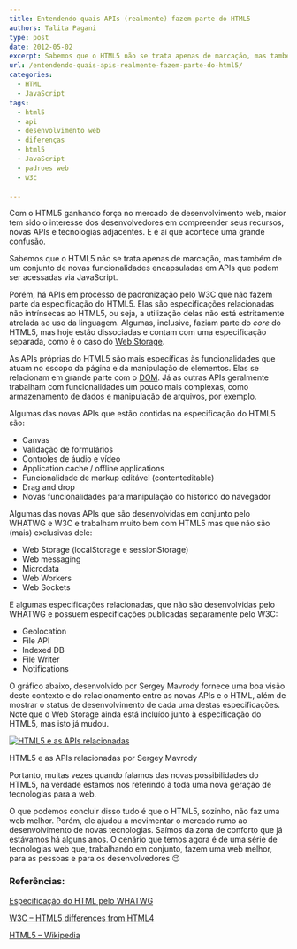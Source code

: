 ```yaml
---
title: Entendendo quais APIs (realmente) fazem parte do HTML5
authors: Talita Pagani
type: post
date: 2012-05-02
excerpt: Sabemos que o HTML5 não se trata apenas de marcação, mas também de um conjunto de novas funcionalidades encapsuladas em APIs que podem ser acessadas via JavaScript. Porém, algumas destas APIs não fazem parte do núcleo do HTML5.
url: /entendendo-quais-apis-realmente-fazem-parte-do-html5/
categories:
  - HTML
  - JavaScript
tags:
  - html5
  - api
  - desenvolvimento web
  - diferenças
  - html5
  - JavaScript
  - padroes web
  - w3c

---
```

Com o HTML5 ganhando força no mercado de desenvolvimento web, maior tem sido o interesse dos desenvolvedores em compreender seus recursos, novas APIs e tecnologias adjacentes. E é aí que acontece uma grande confusão.

Sabemos que o HTML5 não se trata apenas de marcação, mas também de um conjunto de novas funcionalidades encapsuladas em APIs que podem ser acessadas via JavaScript.

Porém, há APIs em processo de padronização pelo W3C que não fazem parte da especificação do HTML5. Elas são especificações relacionadas não intrínsecas ao HTML5, ou seja, a utilização delas não está estritamente atrelada ao uso da linguagem. Algumas, inclusive, faziam parte do _core_ do HTML5, mas hoje estão dissociadas e contam com uma especificação separada, como é o caso do [Web Storage][1].

As APIs próprias do HTML5 são mais específicas às funcionalidades que atuam no escopo da página e da manipulação de elementos. Elas se relacionam em grande parte com o [DOM][2]. Já as outras APIs geralmente trabalham com funcionalidades um pouco mais complexas, como armazenamento de dados e manipulação de arquivos, por exemplo.

Algumas das novas APIs que estão contidas na especificação do HTML5 são:

  * Canvas
  * Validação de formulários
  * Controles de áudio e vídeo
  * Application cache / offline applications
  * Funcionalidade de markup editável (contenteditable)
  * Drag and drop
  * Novas funcionalidades para manipulação do histórico do navegador

Algumas das novas APIs que são desenvolvidas em conjunto pelo WHATWG e W3C e trabalham muito bem com HTML5 mas que não são (mais) exclusivas dele:

  * Web Storage (localStorage e sessionStorage)
  * Web messaging
  * Microdata
  * Web Workers
  * Web Sockets

E algumas especificações relacionadas, que não são desenvolvidas pelo WHATWG e possuem especificações publicadas separamente pelo W3C:

  * Geolocation
  * File API
  * Indexed DB
  * File Writer
  * Notifications

O gráfico abaixo, desenvolvido por Sergey Mavrody fornece uma boa visão deste contexto e do relacionamento entre as novas APIs e o HTML, além de mostrar o status de desenvolvimento de cada uma destas especificações. Note que o Web Storage ainda está incluído junto à especificação do HTML5, mas isto já mudou.

<div id="attachment_5982" style="width: 650px" class="wp-caption aligncenter">
  <a href="https://raw.githubusercontent.com/diegoeis/tableless-static-images/master/2012/04/800px-HTML5-APIs-and-related-technologies-by-Sergey-Mavrody.png"><img class=" wp-image-5982 " src="https://raw.githubusercontent.com/diegoeis/tableless-static-images/master/2012/04/800px-HTML5-APIs-and-related-technologies-by-Sergey-Mavrody.png" alt="HTML5 e as APIs relacionadas" width="640" height="434" srcset="uploads/2012/04/800px-HTML5-APIs-and-related-technologies-by-Sergey-Mavrody.png 800w, uploads/2012/04/800px-HTML5-APIs-and-related-technologies-by-Sergey-Mavrody-300x203.png 300w" sizes="(max-width: 640px) 100vw, 640px" /></a>
  
  <p class="wp-caption-text">
    HTML5 e as APIs relacionadas por Sergey Mavrody
  </p>
</div>

Portanto, muitas vezes quando falamos das novas possibilidades do HTML5, na verdade estamos nos referindo à toda uma nova geração de tecnologias para a web.

O que podemos concluir disso tudo é que o HTML5, sozinho, não faz uma web melhor. Porém, ele ajudou a movimentar o mercado rumo ao desenvolvimento de novas tecnologias. Saímos da zona de conforto que já estávamos há alguns anos. O cenário que temos agora é de uma série de tecnologias web que, trabalhando em conjunto, fazem uma web melhor, para as pessoas e para os desenvolvedores 😉

### Referências:

[Especificação do HTML pelo WHATWG][3]
  
[W3C &#8211; HTML5 differences from HTML4][4]
  
[HTML5 &#8211; Wikipedia][5]

 [1]: http://www.w3.org/TR/webstorage/
 [2]: http://tableless.com.br/tenha-o-dom/
 [3]: http://www.whatwg.org/specs/web-apps/current-work/multipage/introduction.html
 [4]: http://dev.w3.org/html5/html4-differences/#apis
 [5]: http://en.wikipedia.org/wiki/HTML5